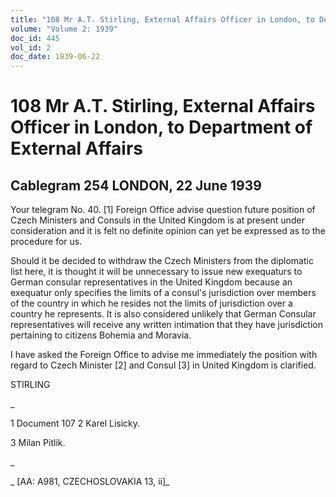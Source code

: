 ```yaml
---
title: "108 Mr A.T. Stirling, External Affairs Officer in London, to Department of External Affairs"
volume: "Volume 2: 1939"
doc_id: 445
vol_id: 2
doc_date: 1939-06-22
---
```


# 108 Mr A.T. Stirling, External Affairs Officer in London, to Department of External Affairs

## Cablegram 254 LONDON, 22 June 1939

Your telegram No. 40. [1] Foreign Office advise question future position of Czech Ministers and Consuls in the United Kingdom is at present under consideration and it is felt no definite opinion can yet be expressed as to the procedure for us.

Should it be decided to withdraw the Czech Ministers from the diplomatic list here, it is thought it will be unnecessary to issue new exequaturs to German consular representatives in the United Kingdom because an exequatur only specifies the limits of a consul's jurisdiction over members of the country in which he resides not the limits of jurisdiction over a country he represents. It is also considered unlikely that German Consular representatives will receive any written intimation that they have jurisdiction pertaining to citizens Bohemia and Moravia.

I have asked the Foreign Office to advise me immediately the position with regard to Czech Minister [2] and Consul [3] in United Kingdom is clarified.

STIRLING

_

1 Document 107 2 Karel Lisicky.

3 Milan Pitlik.

_

_ [AA: A981, CZECHOSLOVAKIA 13, ii]_
